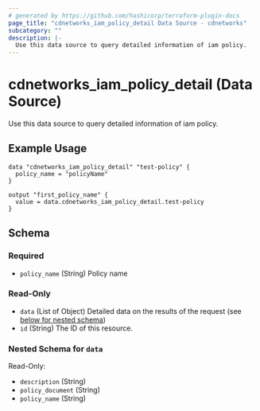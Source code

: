 ```yaml
---
# generated by https://github.com/hashicorp/terraform-plugin-docs
page_title: "cdnetworks_iam_policy_detail Data Source - cdnetworks"
subcategory: ""
description: |-
  Use this data source to query detailed information of iam policy.
---
```


# cdnetworks_iam_policy_detail (Data Source)
Use this data source to query detailed information of iam policy.

## Example Usage

```hcl
data "cdnetworks_iam_policy_detail" "test-policy" {
  policy_name = "policyName"
}

output "first_policy_name" {
  value = data.cdnetworks_iam_policy_detail.test-policy
}
```

<!-- schema generated by tfplugindocs -->
## Schema

### Required

- `policy_name` (String) Policy name

### Read-Only

- `data` (List of Object) Detailed data on the results of the request (see [below for nested schema](#nestedatt--data))
- `id` (String) The ID of this resource.

<a id="nestedatt--data"></a>
### Nested Schema for `data`

Read-Only:

- `description` (String)
- `policy_document` (String)
- `policy_name` (String)
